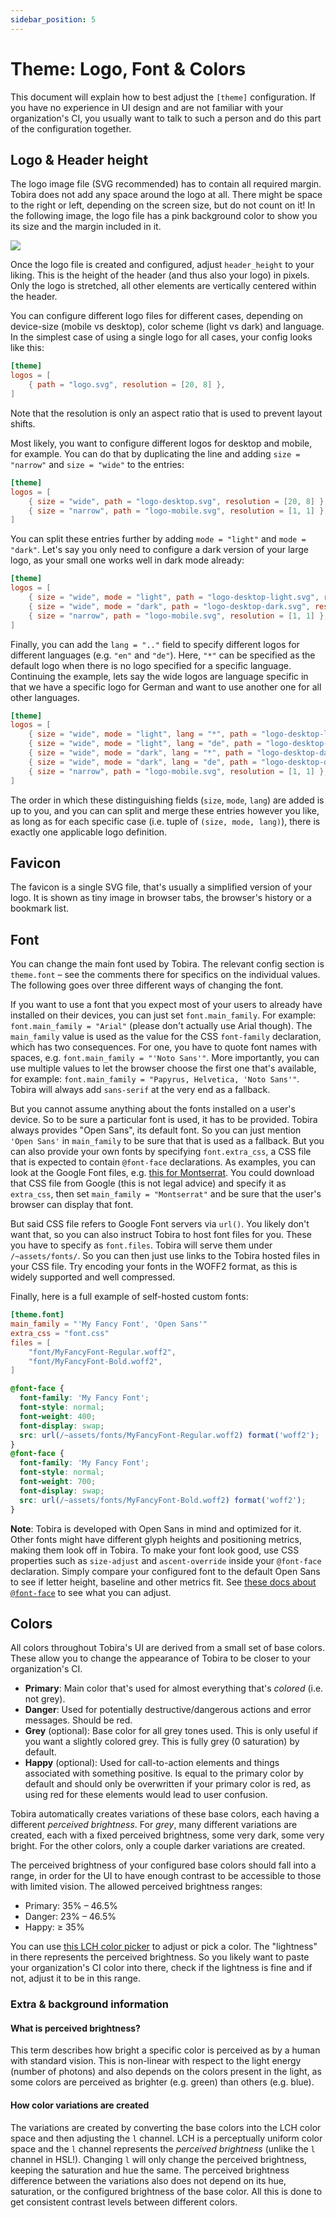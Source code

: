 ```yaml
---
sidebar_position: 5
---
```


# Theme: Logo, Font & Colors

This document will explain how to best adjust the `[theme]` configuration.
If you have no experience in UI design and are not familiar with your organization's CI, you usually want to talk to such a person and do this part of the configuration together.


## Logo & Header height

The logo image file (SVG recommended) has to contain all required margin.
Tobira does not add any space around the logo at all.
There might be space to the right or left, depending on the screen size, but do not count on it!
In the following image, the logo file has a pink background color to show you its size and the margin included in it.

![](../img/logo-margin.png)

Once the logo file is created and configured, adjust `header_height` to your liking.
This is the height of the header (and thus also your logo) in pixels.
Only the logo is stretched, all other elements are vertically centered within the header.


You can configure different logo files for different cases, depending on device-size (mobile vs desktop), color scheme (light vs dark) and language. In the simplest case of using a single logo for all cases, your config looks like this:

```toml title=config.toml
[theme]
logos = [
    { path = "logo.svg", resolution = [20, 8] },
]
```

Note that the resolution is only an aspect ratio that is used to prevent layout shifts.

Most likely, you want to configure different logos for desktop and mobile, for example.
You can do that by duplicating the line and adding `size = "narrow"` and `size = "wide"` to the entries:

```toml title=config.toml
[theme]
logos = [
    { size = "wide", path = "logo-desktop.svg", resolution = [20, 8] },
    { size = "narrow", path = "logo-mobile.svg", resolution = [1, 1] },
]
```

You can split these entries further by adding `mode = "light"` and `mode = "dark"`.
Let's say you only need to configure a dark version of your large logo, as your small one works well in dark mode already:

```toml title=config.toml
[theme]
logos = [
    { size = "wide", mode = "light", path = "logo-desktop-light.svg", resolution = [20, 8] },
    { size = "wide", mode = "dark", path = "logo-desktop-dark.svg", resolution = [20, 8] },
    { size = "narrow", path = "logo-mobile.svg", resolution = [1, 1] },
]
```

Finally, you can add the `lang = ".."` field to specify different logos for different languages (e.g. `"en"` and `"de"`).
Here, `"*"` can be specified as the default logo when there is no logo specified for a specific language.
Continuing the example, lets say the wide logos are language specific in that we have a specific logo for German and want to use another one for all other languages.

```toml title=config.toml
[theme]
logos = [
    { size = "wide", mode = "light", lang = "*", path = "logo-desktop-light.svg", resolution = [20, 8] },
    { size = "wide", mode = "light", lang = "de", path = "logo-desktop-light-de.svg", resolution = [20, 8] },
    { size = "wide", mode = "dark", lang = "*", path = "logo-desktop-dark.svg", resolution = [20, 8] },
    { size = "wide", mode = "dark", lang = "de", path = "logo-desktop-dark-de.svg", resolution = [20, 8] },
    { size = "narrow", path = "logo-mobile.svg", resolution = [1, 1] },
]
```

The order in which these distinguishing fields (`size`, `mode`, `lang`) are added is up to you, and you can can split and merge these entries however you like, as long as for each specific case (i.e. tuple of `(size, mode, lang)`), there is exactly one applicable logo definition.


## Favicon

The favicon is a single SVG file, that's usually a simplified version of your logo.
It is shown as tiny image in browser tabs, the browser's history or a bookmark list.

## Font

You can change the main font used by Tobira.
The relevant config section is `theme.font` – see the comments there for specifics on the individual values.
The following goes over three different ways of changing the font.

If you want to use a font that you expect most of your users to already have installed on their devices, you can just set `font.main_family`.
For example: `font.main_family = "Arial"` (please don't actually use Arial though).
The `main_family` value is used as the value for the CSS `font-family` declaration, which has two consequences.
For one, you have to quote font names with spaces, e.g. `font.main_family = "'Noto Sans'"`.
More importantly, you can use multiple values to let the browser choose the first one that's available, for example:
`font.main_family = "Papyrus, Helvetica, 'Noto Sans'"`.
Tobira will always add `sans-serif` at the very end as a fallback.

But you cannot assume anything about the fonts installed on a user's device.
So to be sure a particular font is used, it has to be provided.
Tobira always provides "Open Sans", its default font. So you can just mention `'Open Sans'` in `main_family` to be sure that that is used as a fallback.
But you can also provide your own fonts by specifying `font.extra_css`, a CSS file that is expected to contain `@font-face` declarations.
As examples, you can look at the Google Font files, e.g. [this for Montserrat](https://fonts.googleapis.com/css2?family=Montserrat:wght@100..900&display=swap).
You could download that CSS file from Google (this is not legal advice) and specify it as `extra_css`, then set `main_family = "Montserrat"` and be sure that the user's browser can display that font.

But said CSS file refers to Google Font servers via `url()`.
You likely don't want that, so you can also instruct Tobira to host font files for you.
These you have to specify as `font.files`.
Tobira will serve them under `/~assets/fonts/`.
So you can then just use links to the Tobira hosted files in your CSS file.
Try encoding your fonts in the WOFF2 format, as this is widely supported and well compressed.

Finally, here is a full example of self-hosted custom fonts:

```toml title=config.toml
[theme.font]
main_family = "'My Fancy Font', 'Open Sans'"
extra_css = "font.css"
files = [
    "font/MyFancyFont-Regular.woff2",
    "font/MyFancyFont-Bold.woff2",
]
```

```css title=font.css
@font-face {
  font-family: 'My Fancy Font';
  font-style: normal;
  font-weight: 400;
  font-display: swap;
  src: url(/~assets/fonts/MyFancyFont-Regular.woff2) format('woff2');
}
@font-face {
  font-family: 'My Fancy Font';
  font-style: normal;
  font-weight: 700;
  font-display: swap;
  src: url(/~assets/fonts/MyFancyFont-Bold.woff2) format('woff2');
}
```

**Note**:
Tobira is developed with Open Sans in mind and optimized for it.
Other fonts might have different glyph heights and positioning metrics, making them look off in Tobira.
To make your font look good, use CSS properties such as `size-adjust` and `ascent-override` inside your `@font-face` declaration.
Simply compare your configured font to the default Open Sans to see if letter height, baseline and other metrics fit.
See [these docs about `@font-face`](https://developer.mozilla.org/en-US/docs/Web/CSS/@font-face) to see what you can adjust.


## Colors

All colors throughout Tobira's UI are derived from a small set of base colors.
These allow you to change the appearance of Tobira to be closer to your organization's CI.

- **Primary**: Main color that's used for almost everything that's *colored* (i.e. not grey).
- **Danger**: Used for potentially destructive/dangerous actions and error messages. Should be red.
- **Grey** (optional): Base color for all grey tones used. This is only useful if you want a slightly colored grey. This is fully grey (0 saturation) by default.
- **Happy** (optional): Used for call-to-action elements and things associated with something positive. Is equal to the primary color by default and should only be overwritten if your primary color is red, as using red for these elements would lead to user confusion.

Tobira automatically creates variations of these base colors, each having a different *perceived brightness*.
For *grey*, many different variations are created, each with a fixed perceived brightness, some very dark, some very bright.
For the other colors, only a couple darker variations are created.

The perceived brightness of your configured base colors should fall into a range, in order for the UI to have enough contrast to be accessible to those with limited vision.
The allowed perceived brightness ranges:
- Primary: 35% – 46.5%
- Danger: 23% – 46.5%
- Happy: ≥ 35%

You can use [this LCH color picker](https://lch.oklch.com/) to adjust or pick a color.
The "lightness" in there represents the perceived brightness.
So you likely want to paste your organization's CI color into there, check if the lightness is fine and if not, adjust it to be in this range.



### Extra & background information

#### What is perceived brightness?

This term describes how bright a specific color is perceived as by a human with standard vision.
This is non-linear with respect to the light energy (number of photons) and also depends on the colors present in the light, as some colors are perceived as brighter (e.g. green) than others (e.g. blue).

#### How color variations are created

The variations are created by converting the base colors into the LCH color space and then adjusting the `l` channel.
LCH is a perceptually uniform color space and the `l` channel represents the *perceived brightness* (unlike the `l` channel in HSL!).
Changing `l` will only change the perceived brightness, keeping the saturation and hue the same.
The perceived brightness difference between the variations also does not depend on its hue, saturation, or the configured brightness of the base color.
All this is done to get consistent contrast levels between different colors.

